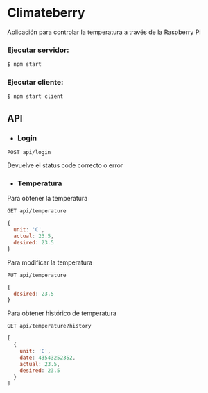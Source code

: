 # Climateberry

Aplicación para controlar la temperatura a través de la Raspberry Pi


### Ejecutar servidor:


```bash
$ npm start
```

### Ejecutar cliente:


```bash
$ npm start client
```

## API

* ### Login

` POST api/login `

Devuelve el status code correcto o error

* ### Temperatura

Para obtener la temperatura

` GET api/temperature `

```javascript
{
  unit: 'C',
  actual: 23.5,
  desired: 23.5
}
```

Para modificar la temperatura

` PUT api/temperature `

```javascript
{
  desired: 23.5
}
```

Para obtener histórico de temperatura

` GET api/temperature?history `

```javascript
[
  {
    unit: 'C',
    date: 43543252352,
    actual: 23.5,
    desired: 23.5
  }
]
```

